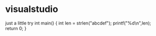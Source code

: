 # visualstudio
just a little try
int main()
{
int len = strlen("abcdef");
printf("%d\n",len);
return 0;
}


